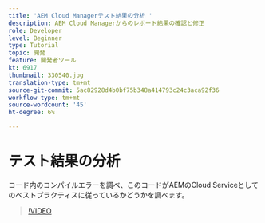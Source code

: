 ```yaml
---
title: 'AEM Cloud Managerテスト結果の分析 '
description: AEM Cloud Managerからのレポート結果の確認と修正
role: Developer
level: Beginner
type: Tutorial
topic: 開発
feature: 開発者ツール
kt: 6917
thumbnail: 330540.jpg
translation-type: tm+mt
source-git-commit: 5ac82928d4b0bf75b348a414793c24c3aca92f36
workflow-type: tm+mt
source-wordcount: '45'
ht-degree: 6%

---
```



# テスト結果の分析

コード内のコンパイルエラーを調べ、このコードがAEMのCloud Serviceとしてのベストプラクティスに従っているかどうかを調べます。

>[!VIDEO](https://video.tv.adobe.com/v/330540/?quality=12&learn=on)